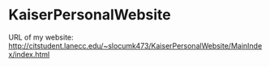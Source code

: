 # KaiserPersonalWebsite
URL of my website: http://citstudent.lanecc.edu/~slocumk473/KaiserPersonalWebsite/MainIndex/index.html